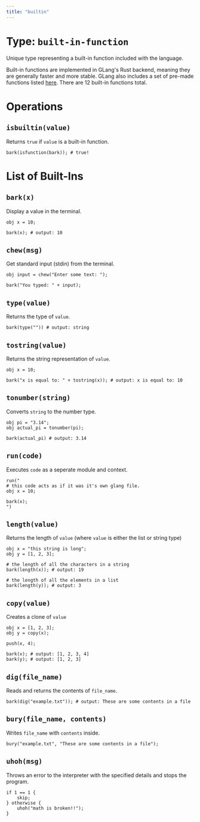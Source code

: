 ```yaml
---
title: "builtin"
---
```


# Type: `built-in-function`

Unique type representing a built-in function included with the language.

Built-in functions are implemented in GLang's Rust backend, meaning they are generally faster and more stable. GLang also includes a set of pre-made functions listed [here](/docs/types/function). There are 12 built-in functions total.

# Operations

## `isbuiltin(value)`
Returns `true` if `value` is a built-in function.

```glang
bark(isfunction(bark)); # true!
```

# List of Built-Ins

## `bark(x)`
Display a value in the terminal.

```glang
obj x = 10;

bark(x); # output: 10
```

## `chew(msg)`
Get standard input (stdin) from the terminal.

```glang
obj input = chew("Enter some text: ");

bark("You typed: " + input);
```

## `type(value)`
Returns the type of `value`.

```glang
bark(type("")) # output: string
```

## `tostring(value)`
Returns the string representation of `value`.

```glang
obj x = 10;

bark("x is equal to: " + tostring(x)); # output: x is equal to: 10
```

## `tonumber(string)`
Converts `string` to the number type.

```glang
obj pi = "3.14";
obj actual_pi = tonumber(pi);

bark(actual_pi) # output: 3.14
```

## `run(code)`
Executes `code` as a seperate module and context.

```glang
run("
# this code acts as if it was it's own glang file.
obj x = 10;

bark(x);
")
```

## `length(value)`
Returns the length of `value` (where `value` is either the list or string type)

```glang
obj x = "this string is long";
obj y = [1, 2, 3];

# the length of all the characters in a string
bark(length(x)); # output: 19

# the length of all the elements in a list
bark(length(y)); # output: 3
```

## `copy(value)`
Creates a clone of `value`

```glang
obj x = [1, 2, 3];
obj y = copy(x);

push(x, 4);

bark(x); # output: [1, 2, 3, 4]
bark(y); # output: [1, 2, 3]
```

## `dig(file_name)`
Reads and returns the contents of `file_name`.

```glang
bark(dig("example.txt")); # output: These are some contents in a file
```

## `bury(file_name, contents)`
Writes `file_name` with `contents` inside.

```glang
bury("example.txt", "These are some contents in a file");
```

## `uhoh(msg)`
Throws an error to the interpreter with the specified details and stops the program.

```glang
if 1 == 1 {
    skip;
} otherwise {
    uhoh("math is broken!!");
}
```
